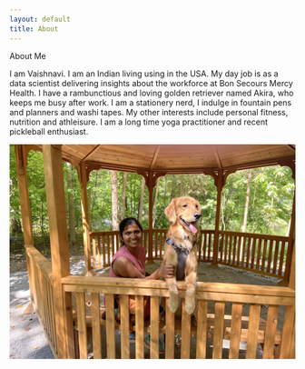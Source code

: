 ```yaml
---
layout: default
title: About
---
```

<div id = "page_margin">
<p class="title">About Me</p>

<p class="normal_text">I am Vaishnavi. I am an Indian living using in the USA. My day job is as a data scientist delivering insights about the workforce at Bon Secours Mercy Health. I have a rambunctious and loving golden retriever named Akira, who keeps me busy after work. I am a stationery nerd, I indulge in fountain pens and planners and washi tapes. My other interests include personal fitness, nutrition and athleisure. I am a long time yoga practitioner and recent pickleball enthusiast. </p>
<img style="float: right;" src="/assets/images/vaish_akira_nature_center.jpeg"/>
</div>
